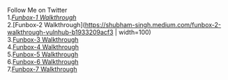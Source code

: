 Follow Me on Twitter<br/>
1.[_Funbox-1 Walkthrough_](https://www.linkedin.com/pulse/funbox-1-walkthrough-vulnhub-shubham-singh/)<br/>
2.[Funbox-2 Walkthrough](https://shubham-singh.medium.com/funbox-2-walkthrough-vulnhub-b1933209acf3 | width=100)<br/>
3.[Funbox-3 Walkthrough](https://shubham-singh.medium.com/funbox-3-easy-walkthrough-vulnhub-fd13a1648445)<br/>
4.[Funbox-4 Walkthrough](https://shubham-singh.medium.com/funbox-4-ctf-walkthrough-vulnhub-a5c733c350df)<br/>
5.[Funbox-5 Walkthrough](https://shubham-singh.medium.com/funbox-5-next-level-walkthrough-vulnhub-9b896ccca06)<br/>
6.[Funbox-6 Walkthrough](https://shubham-singh.medium.com/funbox-6-gamble-hall-walkthrough-vulnhub-26ad3f076d67)<br/>
7.[Funbox-7 Walkthrough](https://shubham-singh.medium.com/funbox-7-easyenum-walkthrough-vulnhub-3c1ef0f1c2ef)<br/>
